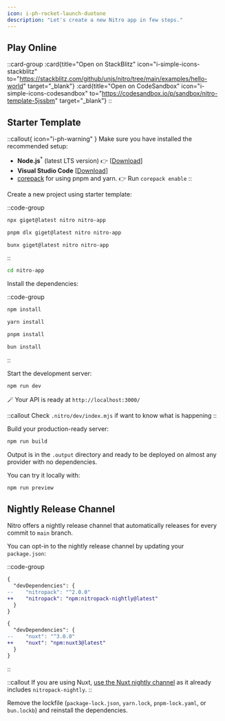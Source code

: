 ```yaml
---
icon: i-ph-rocket-launch-duotone
description: "Let's create a new Nitro app in few steps."
---
```


## Play Online

::card-group
  :card{title="Open on StackBlitz" icon="i-simple-icons-stackblitz" to="https://stackblitz.com/github/unjs/nitro/tree/main/examples/hello-world" target="_blank"}
  :card{title="Open on CodeSandbox" icon="i-simple-icons-codesandbox" to="https://codesandbox.io/p/sandbox/nitro-template-5jssbm" target="_blank"}
::

## Starter Template
::callout{ icon="i-ph-warning" }
  Make sure you have installed the recommended setup:
  - **Node.js**<sup>*</sup> (latest LTS version) 👉 [[Download](https://nodejs.org/en/download/)]
  - **Visual Studio Code**  [[Download](https://code.visualstudio.com/)]
  - [corepack](https://nodejs.org/api/corepack.html) for using pnpm and yarn. 👉 Run `corepack enable`
::

Create a new project using starter template:

::code-group

```bash [npx]
npx giget@latest nitro nitro-app
```

```bash [pnpm]
pnpm dlx giget@latest nitro nitro-app
```

```bash [bun]
bunx giget@latest nitro nitro-app
```

::

```sh
cd nitro-app
```

Install the dependencies:

::code-group

```bash [npm]
npm install
```

```bash [yarn]
yarn install
```

```bash [pnpm]
pnpm install
```

```bash [bun]
bun install
```

::


Start the development server:

```bash
npm run dev
```

🪄 Your API is ready at `http://localhost:3000/`

::callout
Check `.nitro/dev/index.mjs` if want to know what is happening
::

Build your production-ready server:

```bash
npm run build
````

Output is in the `.output` directory and ready to be deployed on almost any provider with no dependencies.

You can try it locally with:

```bash
npm run preview
```


## Nightly Release Channel

Nitro offers a nightly release channel that automatically releases for every commit to `main` branch.

You can opt-in to the nightly release channel by updating your `package.json`:

::code-group
```diff [Nitro]
{
  "devDependencies": {
--    "nitropack": "^2.0.0"
++    "nitropack": "npm:nitropack-nightly@latest"
  }
}
```
```diff [Nuxt]
{
  "devDependencies": {
--    "nuxt": "^3.0.0"
++    "nuxt": "npm:nuxt3@latest"
  }
}
```
::

::callout
If you are using Nuxt, [use the Nuxt nightly channel](https://nuxt.com/docs/guide/going-further/nightly-release-channel#opting-in) as it already includes `nitropack-nightly`.
::

Remove the lockfile (`package-lock.json`, `yarn.lock`, `pnpm-lock.yaml`, or `bun.lockb`) and reinstall the dependencies.
